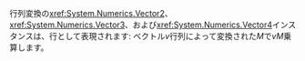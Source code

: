 行列変換の<xref:System.Numerics.Vector2>、 <xref:System.Numerics.Vector3>、および<xref:System.Numerics.Vector4>インスタンスは、行として表現されます: ベクトル*v*行列によって変換された*M*で*vM*乗算します。